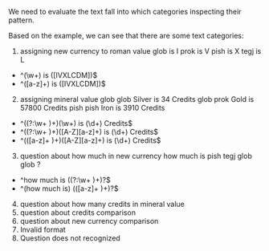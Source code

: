 We need to evaluate the text fall into which categories inspecting their pattern.

Based on the example, we can see that there are some text categories:

1. assigning new currency to roman value
glob is I
prok is V
pish is X
tegj is L

- ^(\w+) is ([IVXLCDM])$
- ^([a-z]+) is ([IVXLCDM])$

2. assigning mineral value
glob glob Silver is 34 Credits
glob prok Gold is 57800 Credits
pish pish Iron is 3910 Credits

- ^((?:\w+ )+)(\w+) is (\d+) Credits$
- ^((?:\w+ )+)([A-Z][a-z]+) is (\d+) Credits$
- ^(([a-z]+ )+)([A-Z][a-z]+) is (\d+) Credits$

3. question about how much in new currency
how much is pish tegj glob glob ?

 - ^how much is ((?:\w+ )+)\?$
 - ^(how much is) (([a-z]+ )+)\?$
 
4. question about how many credits in mineral value
5. question about credits comparison
6. question about new currency comparison
7. Invalid format
8. Question does not recognized
